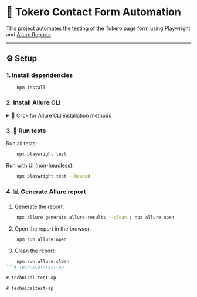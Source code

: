# 🧪 Tokero Contact Form Automation

This project automates the testing of the Tokero page form using [Playwright](https://playwright.dev/) and [Allure Reports](https://docs.qameta.io/allure/).

---

## ⚙️ Setup

### 1. Install dependencies
```bash
    npm install
```
### 2. Install Allure CLI
<details> <summary>🔧 Click for Allure CLI installation methods</summary>
🟢 Method 1 – NPM (recommended)

```bash
    npm install -g allure-commandline --save-dev
```

🍏 Method 2 – Homebrew (for macOS)
```bash
    brew install allure
```
📦 Method 3 – Scoop (for Windows)
```bash
  scoop install allure
```
</details>

### 3. 🚀 Run tests
Run all tests:
```bash
    npx playwright test
```

Run with UI (non-headless):
```bash
    npx playwright test --headed
```
### 4. 📊 Generate Allure report
1. Generate the report:
```bash
    npx allure generate allure-results --clean ; npx allure open
```
2. Open the report in the browser:
```bash
    npm run allure:open
```
3. Clean the report:
```bash
    npm run allure:clean
```#   t e c h n i c a l - t e s t - a p  
 #   t e c h n i c a l - t e s t - a p  
 #   t e c h n i c a l t e s t - a p  
 